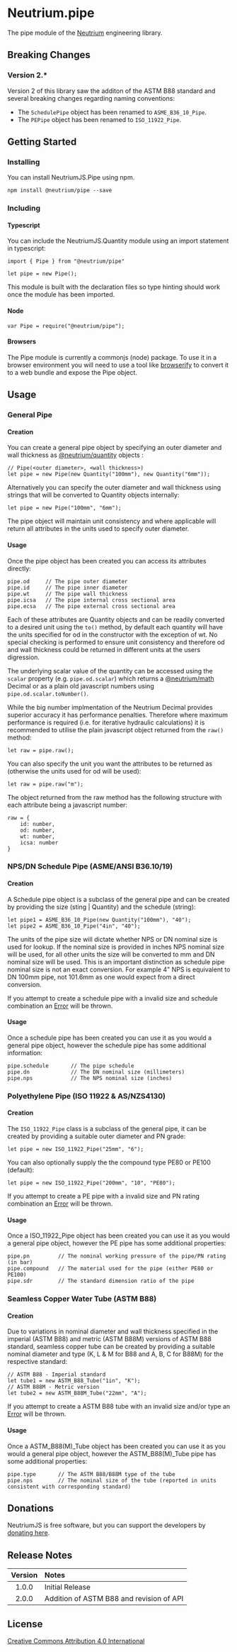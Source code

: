 # Neutrium.pipe

The pipe module of the [Neutrium](https://neutrium.net) engineering library.

## Breaking Changes

### Version 2.*

Version 2 of this library saw the additon of the ASTM B88 standard and several breaking changes regarding naming conventions:

- The `SchedulePipe` object has been renamed to `ASME_B36_10_Pipe`.
- The `PEPipe` object has been renamed to `ISO_11922_Pipe`.

## Getting Started

### Installing

You can install NeutriumJS.Pipe using npm.

	npm install @neutrium/pipe --save

### Including

#### Typescript

You can include the NeutriumJS.Quantity module using an import statement in typescript:

    import { Pipe } from "@neutrium/pipe"

    let pipe = new Pipe();

This module is built with the declaration files so type hinting should work once the module has been imported.

#### Node

    var Pipe = require("@neutrium/pipe");

#### Browsers

The Pipe module is currently a commonjs (node) package. To use it in a browser environment you will need to use a tool like [browserify](http://browserify.org) to convert it to a web bundle and expose the Pipe object.

## Usage

### General Pipe

#### Creation

You can create a general pipe object by specifying an outer diameter and wall thickness as [@neutrium/quantity](https://github.com/neutrium/quantity) objects :

	// Pipe(<outer diameter>, <wall thickness>)
	let pipe = new Pipe(new Quantity("100mm"), new Quantity("6mm"));

Alternatively you can specify the outer diameter and wall thickness using strings that will be converted to Quantity objects internally:

	let pipe = new Pipe("100mm", "6mm");

The pipe object will maintain unit consistency and where applicable will return all attributes in the units used to specify outer diameter.

#### Usage

Once the pipe object has been created you can access its attributes directly:

	pipe.od 	// The pipe outer diameter
	pipe.id 	// The pipe inner diameter
	pipe.wt 	// The pipe wall thickness
	pipe.icsa 	// The pipe internal cross sectional area
	pipe.ecsa 	// The pipe external cross sectional area

Each of these attributes are Quantity objects and can be readily converted to a desired unit using the `to()` method, by default each quantity will have the units specified for od in the constructor with the exception of wt. No special checking is performed to ensure unit consistency and therefore od and wall thickness could be returned in different units at the users digression.

The underlying scalar value of the quantity can be accessed using the `scalar` property (e.g. `pipe.od.scalar`) which returns a [@neutrium/math](https://github.com/neutrium/math) Decimal or as a plain old javascript numbers using `pipe.od.scalar.toNumber()`.

While the big number implmentation of the Neutrium Decimal provides superior accuracy it has performance penalties. Therefore where maximum performance is required (i.e. for iterative hydraulic calculations) it is recommended to utilise the plain javascript object returned from the `raw()` method:

	let raw = pipe.raw();

You can also specify the unit you want the attributes to be returned as (otherwise the units used for od will be used):

	let raw = pipe.raw("m");

The object returned from the raw method has the following structure with each attribute being a javascript number:

	raw = {
		id: number,
		od: number,
		wt: number,
		icsa: number
	}

### NPS/DN Schedule Pipe (ASME/ANSI B36.10/19)

#### Creation

A Schedule pipe object is a subclass of the general pipe and can be created by providing the size (sting | Quantity) and the schedule (string):

	let pipe1 = ASME_B36_10_Pipe(new Quantity("100mm"), "40");
	let pipe2 = ASME_B36_10_Pipe("4in", "40");

The units of the pipe size will dictate whether NPS or DN nominal size is used for lookup. If the nominal size is provided in inches NPS nominal size will be used, for all other units the size will be converted to mm and DN nominal size will be used. This is an important distinction as schedule pipe nominal size is not an exact conversion. For example 4" NPS is equivalent to DN 100mm pipe, not 101.6mm as one would expect from a direct conversion.

If you attempt to create a schedule pipe with a invalid size and schedule combination an [Error](https://developer.mozilla.org/en-US/docs/Web/JavaScript/Reference/Global_Objects/Error) will be thrown.

#### Usage

Once a schedule pipe has been created you can use it as you would a general pipe object, however the schedule pipe has some additional information:

	pipe.schedule 		// The pipe schedule
	pipe.dn 			// The DN nominal size (millimeters)
	pipe.nps 			// The NPS nominal size (inches)

### Polyethylene Pipe (ISO 11922 & AS/NZS4130)

#### Creation

The `ISO_11922_Pipe` class is a subclass of the general pipe, it can be created by providing a suitable outer diameter and PN grade:

	let pipe = new ISO_11922_Pipe("25mm", "6");

You can also optionally supply the the compound type PE80 or PE100 (default):

	let pipe = new ISO_11922_Pipe("200mm", "10", "PE80");

If you attempt to create a PE pipe with a invalid size and PN rating combination an [Error](https://developer.mozilla.org/en-US/docs/Web/JavaScript/Reference/Global_Objects/Error) will be thrown.

#### Usage

Once a ISO_11922_Pipe object has been created you can use it as you would a general pipe object, however the PE pipe has some additional properties:

	pipe.pn 		// The nominal working pressure of the pipe/PN rating (in bar)
	pipe.compound	// The material used for the pipe (either PE80 or PE100)
	pipe.sdr		// The standard dimension ratio of the pipe

### Seamless Copper Water Tube (ASTM B88)

#### Creation

Due to variations in nominal diameter and wall thickness specified in the imperial (ASTM B88) and metric (ASTM B88M) versions of ASTM B88 standard, seamless copper tube can be created by providing a suitable nominal diameter and type (K, L & M for B88 and A, B, C for B88M) for the respective standard:

	// ASTM B88 - Imperial standard
	let tube1 = new ASTM_B88_Tube("1in", "K");
	// ASTM B88M - Metric version
	let tube2 = new ASTM_B88M_Tube("22mm", "A");

If you attempt to create a ASTM B88 tube with an invalid size and/or type an [Error](https://developer.mozilla.org/en-US/docs/Web/JavaScript/Reference/Global_Objects/Error) will be thrown.

#### Usage

Once a ASTM_B88(M)_Tube object has been created you can use it as you would a general pipe object, however the ASTM_B88(M)_Tube pipe has some additional properties:

	pipe.type 		// The ASTM B88/B88M type of the tube
	pipe.nps		// The nominal size of the tube (reported in units consistent with corresponding standard)

## Donations

NeutriumJS is free software, but you can support the developers by [donating here](https://neutrium.net/donate/).

## Release Notes

| Version | Notes |
|:-------:|:------|
| 1.0.0	  | Initial Release |
| 2.0.0	  | Addition of ASTM B88 and revision of API |

## License

[Creative Commons Attribution 4.0 International](http://creativecommons.org/licenses/by/4.0/legalcode)